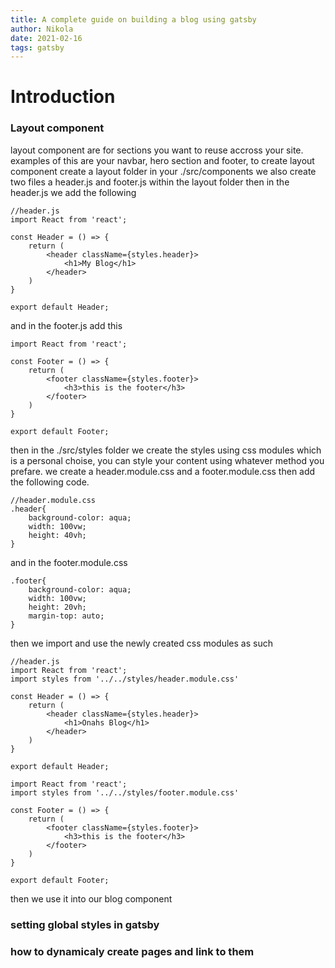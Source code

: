 ```yaml
---
title: A complete guide on building a blog using gatsby
author: Nikola
date: 2021-02-16
tags: gatsby
---
```



# Introduction

### Layout component
layout component are for sections you want to reuse accross your site.
examples of this are your navbar, hero section and footer, to create layout component create a layout folder
in your ./src/components we also create two files a header.js and footer.js within the layout folder then in the 
header.js we add the following
```
//header.js
import React from 'react';

const Header = () => {
    return (
        <header className={styles.header}>
            <h1>My Blog</h1>
        </header>
    )
}

export default Header;

``` 
and in the footer.js add this

```
import React from 'react';

const Footer = () => {
    return (
        <footer className={styles.footer}>
            <h3>this is the footer</h3>
        </footer>
    )
}

export default Footer;
```

then in the ./src/styles folder we create the styles using css modules which is a personal choise, you can style your content using whatever method you prefare.
we create a header.module.css and a footer.module.css then add the following code.
```
//header.module.css
.header{
    background-color: aqua;
    width: 100vw;
    height: 40vh;
}
```
and in the footer.module.css
```
.footer{
    background-color: aqua;
    width: 100vw;
    height: 20vh;
    margin-top: auto;
}
```
then we import and use the newly created css modules as such

```
//header.js
import React from 'react';
import styles from '../../styles/header.module.css'

const Header = () => {
    return (
        <header className={styles.header}>
            <h1>Onahs Blog</h1>
        </header>
    )
}

export default Header;
```
```
import React from 'react';
import styles from '../../styles/footer.module.css'

const Footer = () => {
    return (
        <footer className={styles.footer}>
            <h3>this is the footer</h3>
        </footer>
    )
}

export default Footer;
```

then we use it into our blog component

### setting global styles in gatsby

### how to dynamicaly create pages and link to them